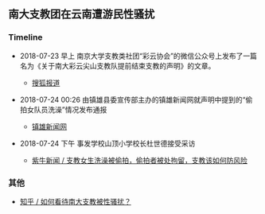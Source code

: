 ## 南大支教团在云南遭游民性骚扰



### Timeline

* 2018-07-23 早上 
  南京大学支教类社团“彩云协会”的微信公众号上发布了一篇名为《关于南大彩云尖山支教队提前结束支教的声明》的文章。

  * [搜狐报道](https://www.sohu.com/picture/242938260)

* 2018-07-24 00:26
  由镇雄县委宣传部主办的镇雄新闻网就声明中提到的“偷拍女队员洗澡”情况发布通报

  * [镇雄新闻网](http://www.ynzxnews.cn/article/show-164588.html)

* 2018-07-24 下午
  事发学校山顶小学校长杜世德接受采访

  * [紫牛新闻 / 支教女生洗澡被偷拍，偷拍者被处拘留，支教该如何防风险](http://www.yangtse.com/app/livelihood/2018-07-24/592620.html)
  
  
### 其他

* [知乎 / 如何看待南大支教被性骚扰？](https://www.zhihu.com/question/286542814)


